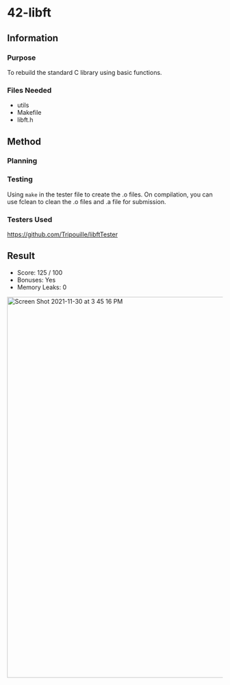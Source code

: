 # 42-libft

## Information

### Purpose

To rebuild the standard C library using basic functions.

### Files Needed

- utils
- Makefile
- libft.h

## Method
### Planning
### Testing

Using ```make``` in the tester file to create the .o files. On compilation, you can use fclean to clean the .o files and .a file for submission.
### Testers Used

https://github.com/Tripouille/libftTester


## Result
- Score: 125 / 100
- Bonuses: Yes
- Memory Leaks: 0

<img width="887" alt="Screen Shot 2021-11-30 at 3 45 16 PM" src="https://user-images.githubusercontent.com/88760123/143989689-1ddd4ca6-82df-4e86-8d5f-13e7dec32555.png">
